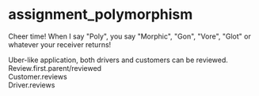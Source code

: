 assignment_polymorphism
=======================

Cheer time! When I say "Poly", you say "Morphic", "Gon", "Vore", "Glot" or whatever your receiver returns!

Uber-like application, both drivers and customers can be reviewed.  
Review.first.parent/reviewed  
Customer.reviews    
Driver.reviews  